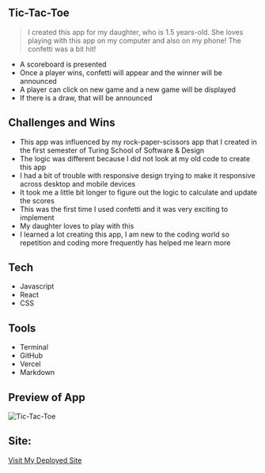 ## Tic-Tac-Toe

> I created this app for my daughter, who is 1.5 years-old. She loves playing with this app on my computer and also on my phone! The confetti was a bit hit!
- A scoreboard is presented
- Once a player wins, confetti will appear and the winner will be announced
- A player can click on new game and a new game will be displayed
- If there is a draw, that will be announced

## Challenges and Wins
- This app was influenced by my rock-paper-scissors app that I created in the first semester of Turing School of Software & Design
- The logic was different because I did not look at my old code to create this app
- I had a bit of trouble with responsive design trying to make it responsive across desktop and mobile devices
- It took me a little bit longer to figure out the logic to calculate and update the scores
- This was the first time I used confetti and it was very exciting to implement
- My daughter loves to play with this
- I learned a lot creating this app, I am new to the coding world so repetition and coding more frequently has helped me learn more

## Tech
- Javascript
- React
- CSS

## Tools
- Terminal 
- GitHub
- Vercel
- Markdown

## Preview of App 
![Tic-Tac-Toe](https://github.com/Nicolelam8891/tic_tac_toe_game_NGL/assets/132624450/dcb82713-a21d-4f38-a1f0-74506c18387f)

## Site:
[Visit My Deployed Site](https://tic-tac-toe-game-ngl.vercel.app/)
